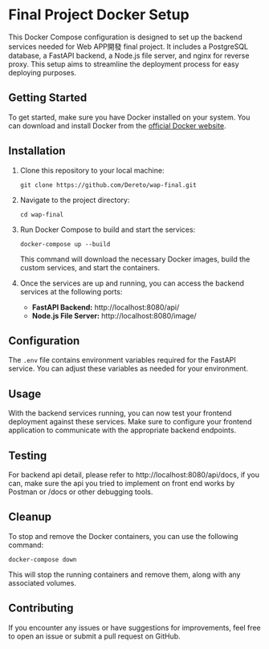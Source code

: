 # Final Project Docker Setup

This Docker Compose configuration is designed to set up the backend services needed for Web APP開發 final project. It includes a PostgreSQL database, a FastAPI backend, a Node.js file server, and nginx for reverse proxy. This setup aims to streamline the deployment process for easy deploying purposes.

## Getting Started

To get started, make sure you have Docker installed on your system. You can download and install Docker from the [official Docker website](https://www.docker.com/get-started).

## Installation

1. Clone this repository to your local machine:

   ```
   git clone https://github.com/Dereto/wap-final.git
   ```

2. Navigate to the project directory:

   ```
   cd wap-final
   ```

3. Run Docker Compose to build and start the services:

   ```
   docker-compose up --build
   ```

   This command will download the necessary Docker images, build the custom services, and start the containers.

4. Once the services are up and running, you can access the backend services at the following ports:

   - **FastAPI Backend:** http://localhost:8080/api/
   - **Node.js File Server:** http://localhost:8080/image/

## Configuration

The `.env` file contains environment variables required for the FastAPI service. You can adjust these variables as needed for your environment.

## Usage

With the backend services running, you can now test your frontend deployment against these services. Make sure to configure your frontend application to communicate with the appropriate backend endpoints.

## Testing

For backend api detail, please refer to http://localhost:8080/api/docs, if you can, make sure the api you tried to implement on front end works by Postman or /docs or other debugging tools.

## Cleanup

To stop and remove the Docker containers, you can use the following command:

```
docker-compose down
```

This will stop the running containers and remove them, along with any associated volumes.

## Contributing

If you encounter any issues or have suggestions for improvements, feel free to open an issue or submit a pull request on GitHub.